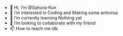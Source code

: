 - 👋 Hi, I’m @Sahura-Kun
- 👀 I’m interested in Coding and Making some antivirus
- 🌱 I’m currently learning Nothing yet
- 💞️ I’m looking to collaborate with my friend
- 📫 How to reach me idk

<!---
Sahura-Kun/Sahura-Kun is a ✨ special ✨ repository because its `README.md` (this file) appears on your GitHub profile.
You can click the Preview link to take a look at your changes.
--->
